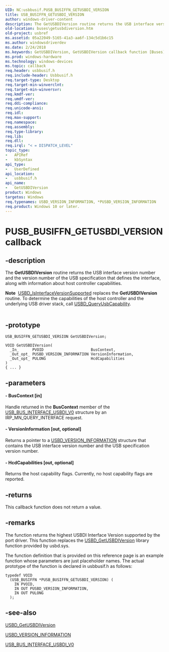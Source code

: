 ```yaml
---
UID: NC:usbbusif.PUSB_BUSIFFN_GETUSBDI_VERSION
title: USB_BUSIFFN_GETUSBDI_VERSION
author: windows-driver-content
description: The GetUSBDIVersion routine returns the USB interface version number and the version number of the USB specification that defines the interface, along with information about host controller capabilities.
old-location: buses\getusbdiversion.htm
old-project: usbref
ms.assetid: 05a22049-5165-41a3-aa6f-134c5d1b6c15
ms.author: windowsdriverdev
ms.date: 2/24/2018
ms.keywords: GetUSBDIVersion, GetUSBDIVersion callback function [Buses], PUSB_BUSIFFN_GETUSBDI_VERSION, USB_BUSIFFN_GETUSBDI_VERSION, buses.getusbdiversion, usbbusif/GetUSBDIVersion, usbinterKR_48f5b2a5-9cd8-46c2-abf9-313469817541.xml
ms.prod: windows-hardware
ms.technology: windows-devices
ms.topic: callback
req.header: usbbusif.h
req.include-header: Usbbusif.h
req.target-type: Desktop
req.target-min-winverclnt: 
req.target-min-winversvr: 
req.kmdf-ver: 
req.umdf-ver: 
req.ddi-compliance: 
req.unicode-ansi: 
req.idl: 
req.max-support: 
req.namespace: 
req.assembly: 
req.type-library: 
req.lib: 
req.dll: 
req.irql: "< = DISPATCH_LEVEL"
topic_type:
-	APIRef
-	kbSyntax
api_type:
-	UserDefined
api_location:
-	usbbusif.h
api_name:
-	GetUSBDIVersion
product: Windows
targetos: Windows
req.typenames: USBD_VERSION_INFORMATION, *PUSBD_VERSION_INFORMATION
req.product: Windows 10 or later.
---
```


# PUSB_BUSIFFN_GETUSBDI_VERSION callback


## -description


The <b>GetUSBDIVersion</b> routine returns the USB interface version number and the version number of the USB specification that defines the interface, along with information about host controller capabilities. 
<div class="alert"><b>Note</b>  <a href="..\usbdlib\nf-usbdlib-usbd_isinterfaceversionsupported.md">USBD_IsInterfaceVersionSupported</a> replaces the <b>GetUSBDIVersion</b>  routine. To determine the capabilities of the host controller and the underlying USB driver stack, call <a href="..\usbdlib\nf-usbdlib-usbd_queryusbcapability.md">USBD_QueryUsbCapability</a>.</div><div> </div>

## -prototype


````
USB_BUSIFFN_GETUSBDI_VERSION GetUSBDIVersion;

VOID GetUSBDIVersion(
  _In_      PVOID                     BusContext,
  _Out_opt_ PUSBD_VERSION_INFORMATION VersionInformation,
  _Out_opt_ PULONG                    HcdCapabilities
)
{ ... }
````


## -parameters












#### - BusContext [in]

Handle returned in the <b>BusContext</b> member of the <a href="..\usbbusif\ns-usbbusif-_usb_bus_interface_usbdi_v0.md">USB_BUS_INTERFACE_USBDI_V0</a> structure by an IRP_MN_QUERY_INTERFACE request. 


#### - VersionInformation [out, optional]

Returns a pointer to a <a href="..\usb\ns-usb-_usbd_version_information.md">USBD_VERSION_INFORMATION</a> structure that contains the USB interface version number and the USB specification version number. 


#### - HcdCapabilities [out, optional]

Returns the host capability flags. Currently, no host capability flags are reported.


## -returns



This callback function does not return a value.




## -remarks



The function returns the highest USBDI Interface Version supported by the port driver. This function replaces the <a href="..\usbdlib\nf-usbdlib-usbd_getusbdiversion.md">USBD_GetUSBDIVersion</a> library function provided by usbd.sys. 

The function definition that is provided on this reference page is an example function whose parameters are just placeholder names. The actual prototype of the function is declared in usbbusif.h as follows:

<pre class="syntax" xml:space="preserve"><code>typedef VOID
  (USB_BUSIFFN *PUSB_BUSIFFN_GETUSBDI_VERSION) (
    IN PVOID,
    IN OUT PUSBD_VERSION_INFORMATION,
    IN OUT PULONG 
  );</code></pre>



## -see-also

<a href="..\usbdlib\nf-usbdlib-usbd_getusbdiversion.md">USBD_GetUSBDIVersion</a>



<a href="..\usb\ns-usb-_usbd_version_information.md">USBD_VERSION_INFORMATION</a>



<a href="..\usbbusif\ns-usbbusif-_usb_bus_interface_usbdi_v0.md">USB_BUS_INTERFACE_USBDI_V0</a>



 

 


